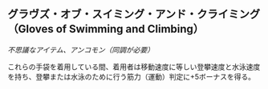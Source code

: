 ## グラヴズ・オブ・スイミング・アンド・クライミング（Gloves of Swimming and Climbing）
*不思議なアイテム、アンコモン（同調が必要）*

これらの手袋を着用している間、着用者は移動速度に等しい登攀速度と水泳速度を持ち、登攀または水泳のために行う筋力（運動）判定に+5ボーナスを得る。